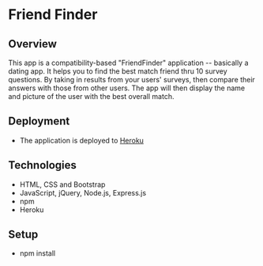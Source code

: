 # Friend Finder

## Overview

This app is a compatibility-based "FriendFinder" application -- basically a dating app. It helps you to find the best match friend thru 10 survey questions. By taking in results from your users' surveys, then compare their answers with those from other users. The app will then display the name and picture of the user with the best overall match.

## Deployment
* The application is deployed to [Heroku](https://tranquil-sea-89762.herokuapp.com/)

## Technologies
* HTML, CSS and Bootstrap
* JavaScript, jQuery, Node.js, Express.js
* npm
* Heroku

## Setup
* npm install